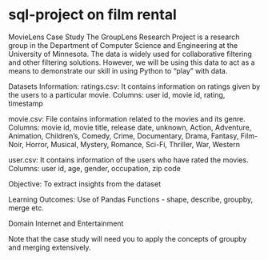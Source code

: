 # sql-project on film rental 
MovieLens Case Study
The GroupLens Research Project is a research group in the Department of Computer Science and Engineering at the University of Minnesota. The data is widely used for collaborative filtering and other filtering solutions. However, we will be using this data to act as a means to demonstrate our skill in using Python to “play” with data.

Datasets Information:
ratings.csv: It contains information on ratings given by the users to a particular movie. Columns: user id, movie id, rating, timestamp

movie.csv: File contains information related to the movies and its genre. Columns: movie id, movie title, release date, unknown, Action, Adventure, Animation, Children’s, Comedy, Crime, Documentary, Drama, Fantasy, Film-Noir, Horror, Musical, Mystery, Romance, Sci-Fi, Thriller, War, Western

user.csv: It contains information of the users who have rated the movies. Columns: user id, age, gender, occupation, zip code

Objective:
To extract insights from the dataset

Learning Outcomes:
Use of Pandas Functions - shape, describe, groupby, merge etc.

Domain
Internet and Entertainment

Note that the case study will need you to apply the concepts of groupby and merging extensively.
